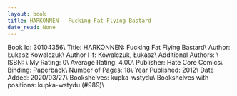 ```yaml
---
layout: book
title: HARKONNEN - Fucking Fat Flying Bastard
date_read: None
---
```


Book Id: 30104356\ 
Title: HARKONNEN: Fucking Fat Flying Bastard\ 
Author: Łukasz Kowalczuk\ 
Author l-f: Kowalczuk, Łukasz\ 
Additional Authors: \ 
ISBN: \ 
My Rating: 0\ 
Average Rating: 4.00\ 
Publisher: Hate Core Comics\ 
Binding: Paperback\ 
Number of Pages: 18\ 
Year Published: 2012\ 
Date Added: 2020/03/27\ 
Bookshelves: kupka-wstydu\ 
Bookshelves with positions: kupka-wstydu (#989)\ 

